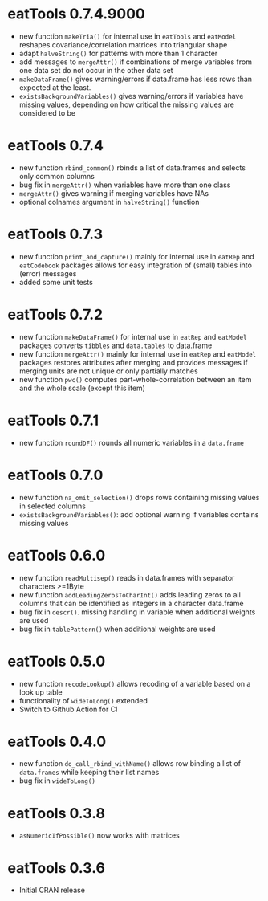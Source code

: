 # eatTools 0.7.4.9000

* new function `makeTria()` for internal use in `eatTools` and `eatModel` reshapes covariance/correlation matrices into triangular shape
* adapt `halveString()` for patterns with more than 1 character
* add messages to `mergeAttr()` if combinations of merge variables from one data set do not occur in the other data set
* `makeDataFrame()` gives warning/errors if data.frame has less rows than expected at the least.
* `existsBackgroundVariables()` gives warning/errors if variables have missing values, depending on how critical the missing values are considered to be

# eatTools 0.7.4

* new function `rbind_common()` rbinds a list of data.frames and selects only common columns
* bug fix in `mergeAttr()` when variables have more than one class
* `mergeAttr()` gives warning if merging variables have NAs
* optional colnames argument in `halveString()` function 

# eatTools 0.7.3

* new function `print_and_capture()` mainly for internal use in `eatRep` and `eatCodebook` packages allows for easy integration of (small) tables into (error) messages
* added some unit tests

# eatTools 0.7.2

* new function `makeDataFrame()` for internal use in `eatRep` and `eatModel` packages converts `tibbles` and `data.tables` to data.frame
* new function `mergeAttr()` mainly for internal use in `eatRep` and `eatModel` packages restores attributes after merging and provides messages if merging units are not unique or only partially matches
* new function `pwc()` computes part-whole-correlation between an item and the whole scale (except this item)

# eatTools 0.7.1

* new function `roundDF()` rounds all numeric variables in a `data.frame`

# eatTools 0.7.0

* new function `na_omit_selection()` drops rows containing missing values in selected columns
* `existsBackgroundVariables()`: add optional warning if variables contains missing values

# eatTools 0.6.0

* new function `readMultisep()` reads in data.frames with separator characters >=1Byte
* new function `addLeadingZerosToCharInt()` adds leading zeros to all columns that can be identified as integers in a character data.frame
* bug fix in `descr()`. missing handling in variable when additional weights are used  
* bug fix in `tablePattern()` when additional weights are used

# eatTools 0.5.0

* new function `recodeLookup()` allows recoding of a variable based on a look up table
* functionality of `wideToLong()` extended
* Switch to Github Action for CI

# eatTools 0.4.0

* new function `do_call_rbind_withName()` allows row binding a list of `data.frames` while keeping their list names 
* bug fix in `wideToLong()`

# eatTools 0.3.8

* `asNumericIfPossible()` now works with matrices

# eatTools 0.3.6

* Initial CRAN release
